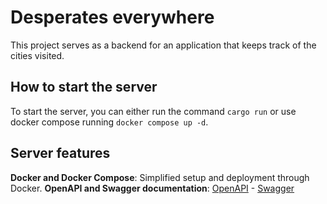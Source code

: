 # Desperates everywhere
This project serves as a backend for an application that keeps track of the cities visited.

## How to start the server
To start the server, you can either run the command `cargo run` or use docker compose running `docker compose up -d`.

## Server features
**Docker and Docker Compose**: Simplified setup and deployment through Docker. 
**OpenAPI and Swagger documentation**: [OpenAPI](http://127.0.0.1:8080/openapi.json) - [Swagger](http://127.0.0.1:8080/swagger)
